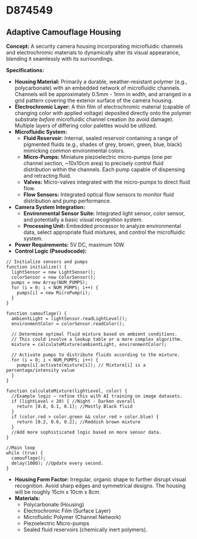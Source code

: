 # D874549

## Adaptive Camouflage Housing

**Concept:** A security camera housing incorporating microfluidic channels and electrochromic materials to dynamically alter its visual appearance, blending it seamlessly with its surroundings.

**Specifications:**

*   **Housing Material:** Primarily a durable, weather-resistant polymer (e.g., polycarbonate) with an embedded network of microfluidic channels. Channels will be approximately 0.5mm - 1mm in width, and arranged in a grid pattern covering the exterior surface of the camera housing.
*   **Electrochromic Layer:** A thin film of electrochromic material (capable of changing color with applied voltage) deposited directly onto the polymer substrate *before* microfluidic channel creation (to avoid damage). Multiple layers of differing color palettes would be utilized.
*   **Microfluidic System:**
    *   **Fluid Reservoir:** Internal, sealed reservoir containing a range of pigmented fluids (e.g., shades of grey, brown, green, blue, black) mimicking common environmental colors.
    *   **Micro-Pumps:**  Miniature piezoelectric micro-pumps (one per channel section, ~10x10cm area) to precisely control fluid distribution within the channels. Each pump capable of dispensing and retracting fluid.
    *   **Valves:** Micro-valves integrated with the micro-pumps to direct fluid flow.
    *   **Flow Sensors:** Integrated optical flow sensors to monitor fluid distribution and pump performance.
*   **Camera System Integration:**
    *   **Environmental Sensor Suite:** Integrated light sensor, color sensor, and potentially a basic visual recognition system.
    *   **Processing Unit:** Embedded processor to analyze environmental data, select appropriate fluid mixtures, and control the microfluidic system.
*   **Power Requirements:** 5V DC, maximum 10W.
*   **Control Logic (Pseudocode):**

```
// Initialize sensors and pumps
function initialize() {
  lightSensor = new LightSensor();
  colorSensor = new ColorSensor();
  pumps = new Array(NUM_PUMPS);
  for (i = 0; i < NUM_PUMPS; i++) {
    pumps[i] = new MicroPump(i);
  }
}

function camouflage() {
  ambientLight = lightSensor.readLightLevel();
  environmentColor = colorSensor.readColor();

  // Determine optimal fluid mixture based on ambient conditions.
  // This could involve a lookup table or a more complex algorithm.
  mixture = calculateMixture(ambientLight, environmentColor);

  // Activate pumps to distribute fluids according to the mixture.
  for (i = 0; i < NUM_PUMPS; i++) {
    pumps[i].activate(mixture[i]); // Mixture[i] is a percentage/intensity value
  }
}

function calculateMixture(lightLevel, color) {
  //Example logic – refine this with AI training on image datasets.
  if (lightLevel < 20) { //Night - Darken overall
    return [0.8, 0.1, 0.1]; //Mostly Black fluid
  }
  if (color.red > color.green && color.red > color.blue) {
    return [0.2, 0.6, 0.2]; //Reddish brown mixture
  }
  //Add more sophisticated logic based on more sensor data.
}

//Main loop
while (true) {
  camouflage();
  delay(1000); //Update every second.
}
```

*   **Housing Form Factor:**  Irregular, organic shape to further disrupt visual recognition.  Avoid sharp edges and symmetrical designs. The housing will be roughly 15cm x 10cm x 8cm.
*   **Materials:**
    *   Polycarbonate (Housing)
    *   Electrochromic Film (Surface Layer)
    *   Microfluidic Polymer (Channel Network)
    *   Piezoelectric Micro-pumps
    *   Sealed fluid reservoirs (chemically inert polymers).